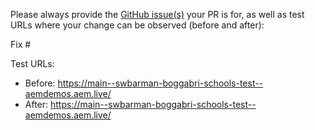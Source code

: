 Please always provide the [GitHub issue(s)](../issues) your PR is for, as well as test URLs where your change can be observed (before and after):

Fix #<gh-issue-id>

Test URLs:
- Before: https://main--swbarman-boggabri-schools-test--aemdemos.aem.live/
- After: https://main--swbarman-boggabri-schools-test--aemdemos.aem.live/
